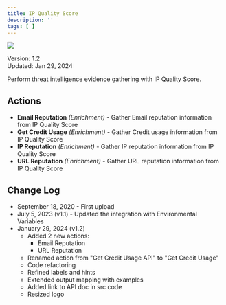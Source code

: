 ```yaml
---
title: IP Quality Score
description: ''
tags: [ ]
---
```


![](/img/platform-services/automation-service/app-central/logos/ip-quality-score.png)

Version: 1.2  
Updated: Jan 29, 2024

Perform threat intelligence evidence gathering with IP Quality Score.

## Actions

* **Email Reputation** *(Enrichment)* - Gather Email reputation information from IP Quality Score
* **Get Credit Usage** *(Enrichment)* - Gather Credit usage information from IP Quality Score
* **IP Reputation** *(Enrichment)* - Gather IP reputation information from IP Quality Score
* **URL Reputation** *(Enrichment)* - Gather URL reputation information from IP Quality Score


## Change Log

* September 18, 2020 - First upload
* July 5, 2023 (v1.1) - Updated the integration with Environmental Variables
* January 29, 2024 (v1.2)
    * Added 2 new actions:
        * Email Reputation
        * URL Reputation
    * Renamed action from "Get Credit Usage API" to "Get Credit Usage"
    * Code refactoring
    * Refined labels and hints
    * Extended output mapping with examples
    * Added link to API doc in src code
    * Resized logo

